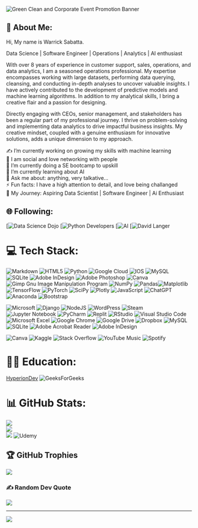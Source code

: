 


![Green Clean and Corporate Event Promotion Banner](https://user-images.githubusercontent.com/109732696/226160669-e9a0f81c-4293-43b6-8672-80b7b37ac2c4.png)





## 💫 About Me:

Hi, My name is Warrick Sabatta.

Data Science | Software Engineer | Operations | Analytics | AI enthusiast

With over 8 years of experience in customer support, sales, operations, and data analytics, I am a seasoned operations professional. My expertise encompasses working with large datasets, performing data querying, cleansing, and conducting in-depth analyses to uncover valuable insights. I have actively contributed to the development of predictive models and machine learning algorithms. In addition to my analytical skills, I bring a creative flair and a passion for designing.

Directly engaging with CEOs, senior management, and stakeholders has been a regular part of my professional journey. I thrive on problem-solving and implementing data analytics to drive impactful business insights. My creative mindset, coupled with a genuine enthusiasm for innovative solutions, adds a unique dimension to my approach.




✍️ I’m currently working on growing my skills with machine learning<br>👯 I am social and love networking with people<br>🤝 I’m currently doing a SE bootcamp to upskill<br>🌱 I’m currently learning about AI <br>💬 Ask me about: anything, very talkative...<br>⚡ Fun facts: I have a high attention to detail, and love being challanged <br>👣 My Journey: Aspiring Data Scientist | Software Engineer | Ai Enthusiast


## 🌐 Following:
[![Data Science Dojo](https://www.linkedin.com/school/data-science-dojo/)
[![Python Developers]([https://www.linkedin.com/school/data-science-dojo/](https://www.linkedin.com/groups/25827/)) 
[![AI]([https://www.linkedin.com/school/data-science-dojo/](https://www.linkedin.com/groups/4376214/?highlightedUpdateUrn=urn%3Ali%3AgroupPost%3A4376214-7157060688467619840&q=highlightedFeedForGroups)) 
[![David Langer]([https://www.linkedin.com/school/data-science-dojo/](https://www.linkedin.com/in/davelanger/)) 

# 💻 Tech Stack:
![Markdown](https://img.shields.io/badge/markdown-%23000000.svg?style=for-the-badge&logo=markdown&logoColor=white) ![HTML5](https://img.shields.io/badge/html5-%23E34F26.svg?style=for-the-badge&logo=html5&logoColor=white) ![Python](https://img.shields.io/badge/python-3670A0?style=for-the-badge&logo=python&logoColor=ffdd54) ![Google Cloud](https://img.shields.io/badge/Google%20Cloud-%234285F4.svg?style=for-the-badge&logo=google-cloud&logoColor=white) ![IOS](https://img.shields.io/badge/IOS-%2320232a.svg?style=for-the-badge&logo=apple&logoColor=white) ![MySQL](https://img.shields.io/badge/mysql-%2300f.svg?style=for-the-badge&logo=mysql&logoColor=white) ![SQLite](https://img.shields.io/badge/sqlite-%2307405e.svg?style=for-the-badge&logo=sqlite&logoColor=white) ![Adobe InDesign](https://img.shields.io/badge/Adobe%20InDesign-49021F?style=for-the-badge&logo=adobeindesign&logoColor=white) ![Adobe Photoshop](https://img.shields.io/badge/adobephotoshop-%2331A8FF.svg?style=for-the-badge&logo=adobephotoshop&logoColor=white) ![Canva](https://img.shields.io/badge/Canva-%2300C4CC.svg?style=for-the-badge&logo=Canva&logoColor=white) ![Gimp Gnu Image Manipulation Program](https://img.shields.io/badge/Gimp-657D8B?style=for-the-badge&logo=gimp&logoColor=FFFFFF) ![NumPy](https://img.shields.io/badge/numpy-%23013243.svg?style=for-the-badge&logo=numpy&logoColor=white) ![Pandas](https://img.shields.io/badge/pandas-%23150458.svg?style=for-the-badge&logo=pandas&logoColor=white)![Matplotlib](https://img.shields.io/badge/Matplotlib-%23ffffff.svg?style=for-the-badge&logo=Matplotlib&logoColor=black)	![TensorFlow](https://img.shields.io/badge/TensorFlow-%23FF6F00.svg?style=for-the-badge&logo=TensorFlow&logoColor=white) ![PyTorch](https://img.shields.io/badge/PyTorch-%23EE4C2C.svg?style=for-the-badge&logo=PyTorch&logoColor=white) ![SciPy](https://img.shields.io/badge/SciPy-%230C55A5.svg?style=for-the-badge&logo=scipy&logoColor=%white)	![Plotly](https://img.shields.io/badge/Plotly-%233F4F75.svg?style=for-the-badge&logo=plotly&logoColor=white) ![JavaScript](https://img.shields.io/badge/javascript-%23323330.svg?style=for-the-badge&logo=javascript&logoColor=%23F7DF1E)
![ChatGPT](https://img.shields.io/badge/chatGPT-74aa9c?style=for-the-badge&logo=openai&logoColor=white)
![Anaconda](https://img.shields.io/badge/Anaconda-%2344A833.svg?style=for-the-badge&logo=anaconda&logoColor=white)
![Bootstrap](https://img.shields.io/badge/bootstrap-%238511FA.svg?style=for-the-badge&logo=bootstrap&logoColor=white)

![Microsoft](https://img.shields.io/badge/Microsoft-0078D4?style=for-the-badge&logo=microsoft&logoColor=white)
![Django](https://img.shields.io/badge/django-%23092E20.svg?style=for-the-badge&logo=django&logoColor=white)
![NodeJS](https://img.shields.io/badge/node.js-6DA55F?style=for-the-badge&logo=node.js&logoColor=white)
	![WordPress](https://img.shields.io/badge/WordPress-%23117AC9.svg?style=for-the-badge&logo=WordPress&logoColor=white)
 ![Steam](https://img.shields.io/badge/steam-%23000000.svg?style=for-the-badge&logo=steam&logoColor=white)
 ![Jupyter Notebook](https://img.shields.io/badge/jupyter-%23FA0F00.svg?style=for-the-badge&logo=jupyter&logoColor=white)
![PyCharm](https://img.shields.io/badge/pycharm-143?style=for-the-badge&logo=pycharm&logoColor=black&color=black&labelColor=green)
	![Replit](https://img.shields.io/badge/Replit-DD1200?style=for-the-badge&logo=Replit&logoColor=white)
 ![RStudio](https://img.shields.io/badge/RStudio-4285F4?style=for-the-badge&logo=rstudio&logoColor=white)
	![Visual Studio Code](https://img.shields.io/badge/Visual%20Studio%20Code-0078d7.svg?style=for-the-badge&logo=visual-studio-code&logoColor=white)
![Microsoft Excel](https://img.shields.io/badge/Microsoft_Excel-217346?style=for-the-badge&logo=microsoft-excel&logoColor=white)
![Google Chrome](https://img.shields.io/badge/Google%20Chrome-4285F4?style=for-the-badge&logo=GoogleChrome&logoColor=white)
![Google Drive](https://img.shields.io/badge/Google%20Drive-4285F4?style=for-the-badge&logo=googledrive&logoColor=white)
![Dropbox](https://img.shields.io/badge/Dropbox-%233B4D98.svg?style=for-the-badge&logo=Dropbox&logoColor=white)
![MySQL](https://img.shields.io/badge/mysql-%2300f.svg?style=for-the-badge&logo=mysql&logoColor=white)
![SQLite](https://img.shields.io/badge/sqlite-%2307405e.svg?style=for-the-badge&logo=sqlite&logoColor=white)
![Adobe Acrobat Reader](https://img.shields.io/badge/Adobe%20Acrobat%20Reader-EC1C24.svg?style=for-the-badge&logo=Adobe%20Acrobat%20Reader&logoColor=white)
![Adobe InDesign](https://img.shields.io/badge/Adobe%20InDesign-49021F?style=for-the-badge&logo=adobeindesign&logoColor=white)

![Canva](https://img.shields.io/badge/Canva-%2300C4CC.svg?style=for-the-badge&logo=Canva&logoColor=white)
![Kaggle](https://img.shields.io/badge/Kaggle-035a7d?style=for-the-badge&logo=kaggle&logoColor=white)
![Stack Overflow](https://img.shields.io/badge/-Stackoverflow-FE7A16?style=for-the-badge&logo=stack-overflow&logoColor=white)
	![YouTube Music](https://img.shields.io/badge/YouTube_Music-FF0000?style=for-the-badge&logo=youtube-music&logoColor=white)
 ![Spotify](https://img.shields.io/badge/Spotify-1ED760?style=for-the-badge&logo=spotify&logoColor=white)
# 🧑‍🎓 Education:
[HyperionDev]([https://img.shields.io/badge/SciPy-%230C55A5.svg?style=for-the-badge&logo=scipy&logoColor=%white](https://www.facebook.com/photo/?fbid=554203590039826&set=a.554203576706494))
![GeeksForGeeks](https://img.shields.io/badge/GeeksforGeeks-gray?style=for-the-badge&logo=geeksforgeeks&logoColor=35914c)



# 📊 GitHub Stats:
![](https://github-readme-stats.vercel.app/api?username=warsab&theme=merko&hide_border=false&include_all_commits=false&count_private=false)<br/>
![](https://github-readme-streak-stats.herokuapp.com/?user=warsab&theme=merko&hide_border=false)<br/>
![](https://github-readme-stats.vercel.app/api/top-langs/?username=warsab&theme=merko&hide_border=false&include_all_commits=false&count_private=false&layout=compact)
![Udemy](https://img.shields.io/badge/Udemy-A435F0?style=for-the-badge&logo=Udemy&logoColor=white)
## 🏆 GitHub Trophies
![](https://github-profile-trophy.vercel.app/?username=warsab&theme=radical&no-frame=false&no-bg=true&margin-w=4)

### ✍️ Random Dev Quote
![](https://quotes-github-readme.vercel.app/api?type=horizontal&theme=radical)

---
[![](https://visitcount.itsvg.in/api?id=warsab&icon=0&color=0)](https://visitcount.itsvg.in)

<!-- Proudly created with GPRM ( https://gprm.itsvg.in ) -->

